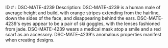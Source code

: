 ID # : DSC-MATE-4239
Description: DSC-MATE-4239 is a human male of average height and build, with orange stripes extending from the hairline, down the sides of the face, and disappearing behind the ears. DSC-MATE-4239's eyes appear to be a pair of ski goggles, with the lenses fashioned from jade. DSC-MATE-4239 wears a medical mask atop a smile and a red scarf as an accessory. DSC-MATE-4239's anomalous properties manifest when creating designs.